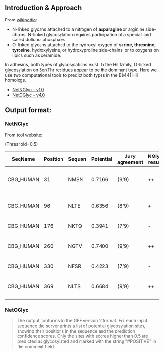 ## Introduction & Approach
From [wikipedia](https://en.wikipedia.org/wiki/Glycosylation):

- N-linked glycans attached to a nitrogen of **asparagine** or arginine side-chains. N-linked glycosylation requires participation of a special lipid called dolichol phosphate.
- O-linked glycans attached to the hydroxyl oxygen of **serine, threonine, tyrosine**, hydroxylysine, or hydroxyproline side-chains, or to oxygens on lipids such as ceramide.

In adhesins, both types of glycosylations exist. In the Hil family, O-linked glycosylation on Ser/Thr residues appear to be the dominant type. Here we use two computational tools to predict both types in the B8441 Hil homologs.

- [NetNGlyc - v1.0](https://services.healthtech.dtu.dk/service.php?NetNGlyc-1.0)
- [NetOGlyc - v4.0](https://services.healthtech.dtu.dk/service.php?NetOGlyc-4.0)

## Output format:

### NetNGlyc
From tool website:

(Threshold=0.5)


|SeqName  |    Position | Sequon | Potential |  Jury agreement | NGlyc result | Comment |
|---------|---|---|---|--|---|--|
|CBG_HUMAN|     31 | NMSN |   0.7166  |   (9/9) |  ++ | Predicted as N-glycosylated (++) |
|CBG_HUMAN|     96 | NLTE |   0.6356  |   (8/9) |  +  | Predicted as N-glycosylated (+) |
|CBG_HUMAN|    176 | NKTQ |   0.3941  |   (7/9) |  -  | A negative site |
|CBG_HUMAN|    260 | NGTV |   0.7400  |   (9/9) |  ++ | Predicted as N-glycosylated (++) |
|CBG_HUMAN|    330 | NFSR |   0.4223  |   (7/9) |  -  | A negative site |
|CBG_HUMAN|    369 | NLTS |   0.6684  |   (9/9) |  ++ | Predicted as N-glycosylated (++) |

### NetOGlyc
> The output conforms to the GFF version 2 format. For each input sequence the server prints a list of potential glycosylation sites, showing their positions in the sequence and the prediction confidence scores. Only the sites with scores higher than 0.5 are predicted as glycosylated and marked with the string "#POSITIVE" in the comment field.
